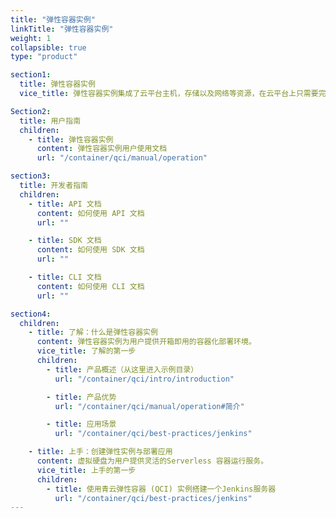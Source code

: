 ```yaml
---
title: "弹性容器实例"
linkTitle: "弹性容器实例"
weight: 1
collapsible: true
type: "product"

section1:
  title: 弹性容器实例
  vice_title: 弹性容器实例集成了云平台主机，存储以及网络等资源，在云平台上只需要完成指定容器镜像，指定存储卷，配置网络和指定基本信息四步，便可快速地创建弹性容器实例 ，以容器为单位支持容器地自动巡检和修复。

Section2:
  title: 用户指南
  children:
    - title: 弹性容器实例
      content: 弹性容器实例用户使用文档
      url: "/container/qci/manual/operation"

section3:
  title: 开发者指南
  children:
    - title: API 文档
      content: 如何使用 API 文档
      url: ""

    - title: SDK 文档
      content: 如何使用 SDK 文档
      url: ""

    - title: CLI 文档
      content: 如何使用 CLI 文档
      url: ""

section4:
  children:
    - title: 了解：什么是弹性容器实例
      content: 弹性容器实例为用户提供开箱即用的容器化部署环境。
      vice_title: 了解的第一步
      children:
        - title: 产品概述（从这里进入示例目录）
          url: "/container/qci/intro/introduction"

        - title: 产品优势
          url: "/container/qci/manual/operation#简介"

        - title: 应用场景
          url: "/container/qci/best-practices/jenkins"

    - title: 上手：创建弹性实例与部署应用
      content: 虚拟硬盘为用户提供灵活的Serverless 容器运行服务。
      vice_title: 上手的第一步
      children: 
        - title: 使用青云弹性容器 (QCI) 实例搭建一个Jenkins服务器
          url: "/container/qci/best-practices/jenkins"
---
```



<!-- type: "product" 这个参数表明这是一个产品index页面 -->
<!-- section1 为产品index页面 主标题 副标题 video  video_img为视频图片  -->
<!-- section2 为产品index页面 第一个大块的用户文档配置  -->
<!-- section3 为产品index页面 第二个大块的开发者文档配置  -->
<!-- section4 为产品index页面 第三个大块的学习路径配置  -->